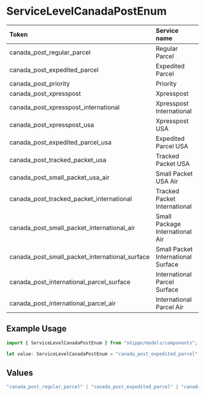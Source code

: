 # ServiceLevelCanadaPostEnum

|Token | Service name|
|:---|:---|
| canada_post_regular_parcel | Regular Parcel|
| canada_post_expedited_parcel | Expedited Parcel|
| canada_post_priority | Priority|
| canada_post_xpresspost | Xpresspost|
| canada_post_xpresspost_international | Xpresspost International|
| canada_post_xpresspost_usa | Xpresspost USA|
| canada_post_expedited_parcel_usa | Expedited Parcel USA|
| canada_post_tracked_packet_usa | Tracked Packet USA|
| canada_post_small_packet_usa_air | Small Packet USA Air|
| canada_post_tracked_packet_international | Tracked Packet International|
| canada_post_small_packet_international_air | Small Package International Air|
| canada_post_small_packet_international_surface  | Small Packet International Surface
| canada_post_international_parcel_surface  | International Parcel Surface
| canada_post_international_parcel_air  | International Parcel Air


## Example Usage

```typescript
import { ServiceLevelCanadaPostEnum } from "shippo/models/components";

let value: ServiceLevelCanadaPostEnum = "canada_post_expedited_parcel";
```

## Values

```typescript
"canada_post_regular_parcel" | "canada_post_expedited_parcel" | "canada_post_priority" | "canada_post_xpresspost" | "canada_post_xpresspost_international" | "canada_post_xpresspost_usa" | "canada_post_expedited_parcel_usa" | "canada_post_tracked_packet_usa" | "canada_post_small_packet_usa_air" | "canada_post_tracked_packet_international" | "canada_post_small_packet_international_air" | "canada_post_small_packet_international_surface" | "canada_post_international_parcel_surface" | "canada_post_international_parcel_air"
```